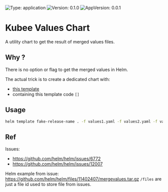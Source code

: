 

[//]: # (README.md generated by gotmpl. DO NOT EDIT.)

![Type: application](https://img.shields.io/badge/Type-application-informational?style=flat-square) ![Version: 0.1.0](https://img.shields.io/badge/Version-0.1.0-informational?style=flat-square) ![AppVersion: 0.0.1](https://img.shields.io/badge/AppVersion-0.0.1-informational?style=flat-square)

# Kubee Values Chart

A utility chart to get the result of merged values files.

## Why ?

There is no option or flag to get the merged values in Helm.

The actual trick is to create a dedicated chart with:
* [this template](templates/values.yaml)
* containing this template code `[]`

## Usage

```bash
helm template fake-release-name . -f values1.yaml -f values2.yaml -f values3.yaml
```

## Ref

Issues:
* https://github.com/helm/helm/issues/6772
* https://github.com/helm/helm/issues/12007

Helm example from issue: https://github.com/helm/helm/files/11402407/mergevalues.tar.gz
`/files` are just a file id used to store file from issues.

